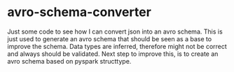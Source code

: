 # avro-schema-converter

Just some code to see how I can convert json into an avro schema. This is just used to generate an avro schema that should be seen as a base to improve the schema. Data types are inferred, therefore might not be correct and always should be validated. Next step to improve this, is to create an avro schema based on pyspark structtype.